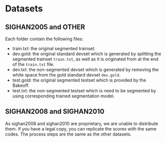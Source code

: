 # Datasets

## SIGHAN2005 and OTHER

Each folder contain the following files:

- train.txt: the original segmented trainset.
- dev.gold: the original standard devset which is generated by splitting the segmented trainset `train.txt`, as well as it is originated from at the end of the `train.txt` file.
- dev.txt: the non-segmented devset which is generated by removing the white space from the gold  standard devset `dev.gold`.
- test.gold: the original segmented testset which is provided by the Bakeoff.
- test.txt: the non-segmented testset which is need to be segmented by using corresponding trained segmentation model.

## SIGHAN2008 and SIGHAN2010

As sighan2008 and sighan2010 are proprietary, we are unable to distribute them. If you have a legal copy, you can replicate the scores with the same codes. The process steps are the same as the other datasets.
